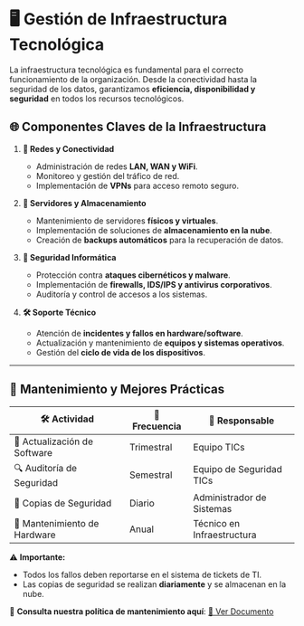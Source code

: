 # 🖥️ Gestión de Infraestructura Tecnológica

La infraestructura tecnológica es fundamental para el correcto funcionamiento de la organización. Desde la conectividad hasta la seguridad de los datos, garantizamos **eficiencia, disponibilidad y seguridad** en todos los recursos tecnológicos.

## 🌐 **Componentes Claves de la Infraestructura**
1. **📡 Redes y Conectividad**  
   - Administración de redes **LAN, WAN y WiFi**.
   - Monitoreo y gestión del tráfico de red.
   - Implementación de **VPNs** para acceso remoto seguro.

2. **💾 Servidores y Almacenamiento**  
   - Mantenimiento de servidores **físicos y virtuales**.
   - Implementación de soluciones de **almacenamiento en la nube**.
   - Creación de **backups automáticos** para la recuperación de datos.

3. **🔐 Seguridad Informática**  
   - Protección contra **ataques cibernéticos y malware**.
   - Implementación de **firewalls, IDS/IPS y antivirus corporativos**.
   - Auditoría y control de accesos a los sistemas.

4. **🛠️ Soporte Técnico**  
   - Atención de **incidentes y fallos en hardware/software**.
   - Actualización y mantenimiento de **equipos y sistemas operativos**.
   - Gestión del **ciclo de vida de los dispositivos**.

---

## 🔄 **Mantenimiento y Mejores Prácticas**
| 🛠️ Actividad               | 📆 Frecuencia | 📌 Responsable |
|--------------------------|-------------|----------------|
| 🚀 Actualización de Software | Trimestral   | Equipo TICs   |
| 🔍 Auditoría de Seguridad    | Semestral    | Equipo de Seguridad TICs |
| 💾 Copias de Seguridad       | Diario       | Administrador de Sistemas |
| 🔌 Mantenimiento de Hardware | Anual        | Técnico en Infraestructura |

⚠️ **Importante:**  
- Todos los fallos deben reportarse en el sistema de tickets de TI.  
- Las copias de seguridad se realizan **diariamente** y se almacenan en la nube.  

📢 **Consulta nuestra política de mantenimiento aquí**: [📄 Ver Documento](#)
